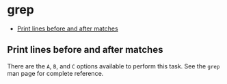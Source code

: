 # grep

- [Print lines before and after matches](#print-lines-before-and-after-matches)

## Print lines before and after matches

There are the `A`, `B`, and `C` options available to perform this task. See the `grep` man page for complete reference.
